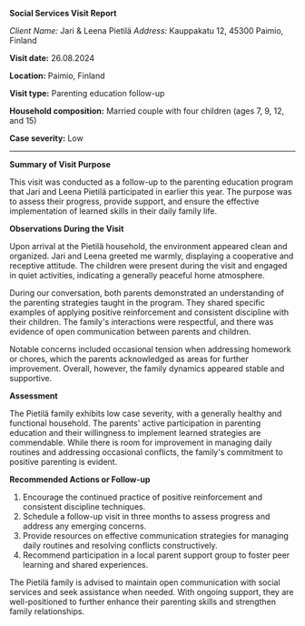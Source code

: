 **Social Services Visit Report**

*Client Name:* Jari & Leena Pietilä
*Address:* Kauppakatu 12, 45300 Paimio, Finland

**Visit date:** 26.08.2024

**Location:** Paimio, Finland

**Visit type:** Parenting education follow-up

**Household composition:** Married couple with four children (ages 7, 9, 12, and 15)

**Case severity:** Low

---

**Summary of Visit Purpose**

This visit was conducted as a follow-up to the parenting education program that Jari and Leena Pietilä participated in earlier this year. The purpose was to assess their progress, provide support, and ensure the effective implementation of learned skills in their daily family life.

**Observations During the Visit**

Upon arrival at the Pietilä household, the environment appeared clean and organized. Jari and Leena greeted me warmly, displaying a cooperative and receptive attitude. The children were present during the visit and engaged in quiet activities, indicating a generally peaceful home atmosphere.

During our conversation, both parents demonstrated an understanding of the parenting strategies taught in the program. They shared specific examples of applying positive reinforcement and consistent discipline with their children. The family's interactions were respectful, and there was evidence of open communication between parents and children.

Notable concerns included occasional tension when addressing homework or chores, which the parents acknowledged as areas for further improvement. Overall, however, the family dynamics appeared stable and supportive.

**Assessment**

The Pietilä family exhibits low case severity, with a generally healthy and functional household. The parents' active participation in parenting education and their willingness to implement learned strategies are commendable. While there is room for improvement in managing daily routines and addressing occasional conflicts, the family's commitment to positive parenting is evident.

**Recommended Actions or Follow-up**

1. Encourage the continued practice of positive reinforcement and consistent discipline techniques.
2. Schedule a follow-up visit in three months to assess progress and address any emerging concerns.
3. Provide resources on effective communication strategies for managing daily routines and resolving conflicts constructively.
4. Recommend participation in a local parent support group to foster peer learning and shared experiences.

The Pietilä family is advised to maintain open communication with social services and seek assistance when needed. With ongoing support, they are well-positioned to further enhance their parenting skills and strengthen family relationships.